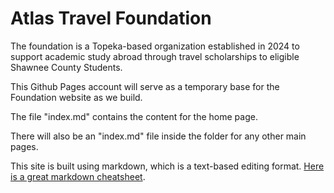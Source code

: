 # Atlas Travel Foundation
The foundation is a Topeka-based organization established in 2024 to support academic study abroad through travel scholarships to eligible Shawnee County Students.

This Github Pages account will serve as a temporary base for the Foundation website as we build. 

The file "index.md" contains the content for the home page. 

There will also be an "index.md" file inside the folder for any other main pages. 

This site is built using markdown, which is a text-based editing format. [Here is a great markdown cheatsheet](https://github.com/adam-p/markdown-here/wiki/markdown-cheatsheet).
